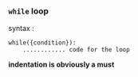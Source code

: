 ### `while` loop
syntax :
```
while({condition}):
    ............ code for the loop
```
**indentation is obviously a must**
